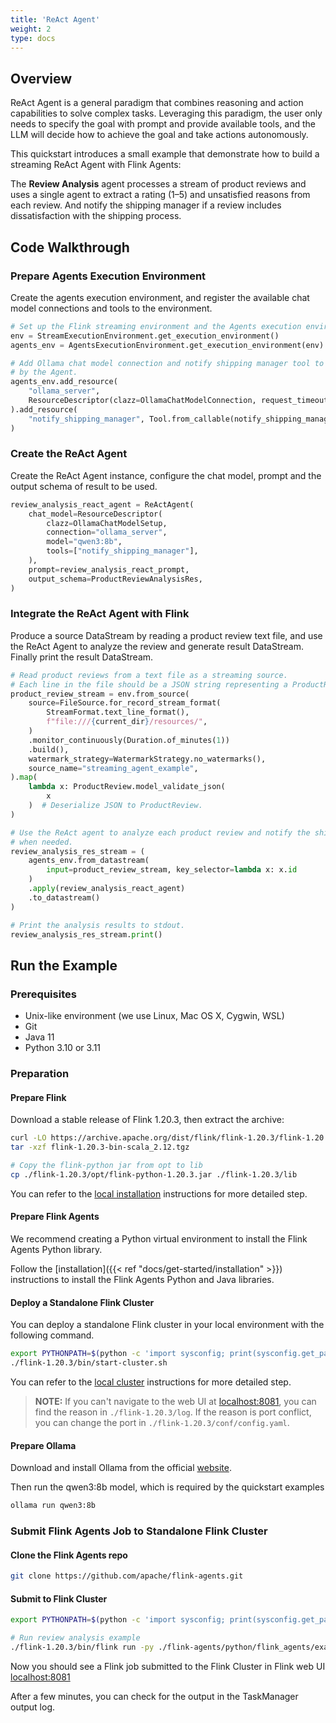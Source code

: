 ```yaml
---
title: 'ReAct Agent'
weight: 2
type: docs
---
```

<!--
Licensed to the Apache Software Foundation (ASF) under one
or more contributor license agreements.  See the NOTICE file
distributed with this work for additional information
regarding copyright ownership.  The ASF licenses this file
to you under the Apache License, Version 2.0 (the
"License"); you may not use this file except in compliance
with the License.  You may obtain a copy of the License at

  http://www.apache.org/licenses/LICENSE-2.0

Unless required by applicable law or agreed to in writing,
software distributed under the License is distributed on an
"AS IS" BASIS, WITHOUT WARRANTIES OR CONDITIONS OF ANY
KIND, either express or implied.  See the License for the
specific language governing permissions and limitations
under the License.
-->

## Overview

ReAct Agent is a general paradigm that combines reasoning and action capabilities to solve complex tasks. Leveraging this paradigm, the user only needs to specify the goal with prompt and provide available tools, and the LLM will decide how to achieve the goal and take actions autonomously.

This quickstart introduces a small example that demonstrate how to build a streaming ReAct Agent with Flink Agents:

The **Review Analysis** agent processes a stream of product reviews and uses a single agent to extract a rating (1–5) and unsatisfied reasons from each review. And notify the shipping manager if a review includes dissatisfaction with the shipping process.

## Code Walkthrough

### Prepare Agents Execution Environment

Create the agents execution environment, and register the available chat model connections and tools to the environment. 
```python
# Set up the Flink streaming environment and the Agents execution environment.
env = StreamExecutionEnvironment.get_execution_environment()
agents_env = AgentsExecutionEnvironment.get_execution_environment(env)

# Add Ollama chat model connection and notify shipping manager tool to be used
# by the Agent.
agents_env.add_resource(
    "ollama_server",
    ResourceDescriptor(clazz=OllamaChatModelConnection, request_timeout=120),
).add_resource(
    "notify_shipping_manager", Tool.from_callable(notify_shipping_manager)
)
```

### Create the ReAct Agent
Create the ReAct Agent instance, configure the chat model, prompt and the output schema of result to be used.
```python
review_analysis_react_agent = ReActAgent(
    chat_model=ResourceDescriptor(
        clazz=OllamaChatModelSetup,
        connection="ollama_server",
        model="qwen3:8b",
        tools=["notify_shipping_manager"],
    ),
    prompt=review_analysis_react_prompt,
    output_schema=ProductReviewAnalysisRes,
)
```

### Integrate the ReAct Agent with Flink
Produce a source DataStream by reading a product review text file, and use the ReAct Agent to analyze the review and generate result DataStream. Finally print the result DataStream.
```python
# Read product reviews from a text file as a streaming source.
# Each line in the file should be a JSON string representing a ProductReview.
product_review_stream = env.from_source(
    source=FileSource.for_record_stream_format(
        StreamFormat.text_line_format(),
        f"file:///{current_dir}/resources/",
    )
    .monitor_continuously(Duration.of_minutes(1))
    .build(),
    watermark_strategy=WatermarkStrategy.no_watermarks(),
    source_name="streaming_agent_example",
).map(
    lambda x: ProductReview.model_validate_json(
        x
    )  # Deserialize JSON to ProductReview.
)

# Use the ReAct agent to analyze each product review and notify the shipping manager
# when needed.
review_analysis_res_stream = (
    agents_env.from_datastream(
        input=product_review_stream, key_selector=lambda x: x.id
    )
    .apply(review_analysis_react_agent)
    .to_datastream()
)

# Print the analysis results to stdout.
review_analysis_res_stream.print()
```

## Run the Example

### Prerequisites

* Unix-like environment (we use Linux, Mac OS X, Cygwin, WSL)
* Git
* Java 11
* Python 3.10 or 3.11

### Preparation

#### Prepare Flink

Download a stable release of Flink 1.20.3, then extract the archive:

```bash
curl -LO https://archive.apache.org/dist/flink/flink-1.20.3/flink-1.20.3-bin-scala_2.12.tgz
tar -xzf flink-1.20.3-bin-scala_2.12.tgz

# Copy the flink-python jar from opt to lib
cp ./flink-1.20.3/opt/flink-python-1.20.3.jar ./flink-1.20.3/lib
```
You can refer to the [local installation](https://nightlies.apache.org/flink/flink-docs-release-1.20/docs/try-flink/local_installation/) instructions for more detailed step.


#### Prepare Flink Agents

We recommend creating a Python virtual environment to install the Flink Agents Python library.

Follow the [installation]({{< ref "docs/get-started/installation" >}}) instructions to install the Flink Agents Python and Java libraries.

#### Deploy a Standalone Flink Cluster

You can deploy a standalone Flink cluster in your local environment with the following command.

```bash
export PYTHONPATH=$(python -c 'import sysconfig; print(sysconfig.get_paths()["purelib"])')
./flink-1.20.3/bin/start-cluster.sh
```
You can refer to the [local cluster](https://nightlies.apache.org/flink/flink-docs-release-1.20/docs/try-flink/local_installation/#starting-and-stopping-a-local-cluster) instructions for more detailed step.


> **NOTE:** If you can't navigate to the web UI at [localhost:8081](localhost:8081), you can find the reason in `./flink-1.20.3/log`. If the reason is port conflict, you can change the port in `./flink-1.20.3/conf/config.yaml`.

#### Prepare Ollama

Download and install Ollama from the official [website](https://ollama.com/download).

Then run the qwen3:8b model, which is required by the quickstart examples

```bash
ollama run qwen3:8b
```

### Submit Flink Agents Job to Standalone Flink Cluster

#### Clone the Flink Agents repo

```bash
git clone https://github.com/apache/flink-agents.git
```

#### Submit to Flink Cluster
```bash
export PYTHONPATH=$(python -c 'import sysconfig; print(sysconfig.get_paths()["purelib"])')

# Run review analysis example
./flink-1.20.3/bin/flink run -py ./flink-agents/python/flink_agents/examples/quickstart/react_agent_example.py
```

Now you should see a Flink job submitted to the Flink Cluster in Flink web UI [localhost:8081](localhost:8081)

After a few minutes, you can check for the output in the TaskManager output log.

